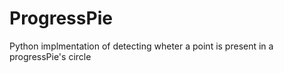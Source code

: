 # ProgressPie
Python implmentation of detecting wheter a point is present in a progressPie's circle
